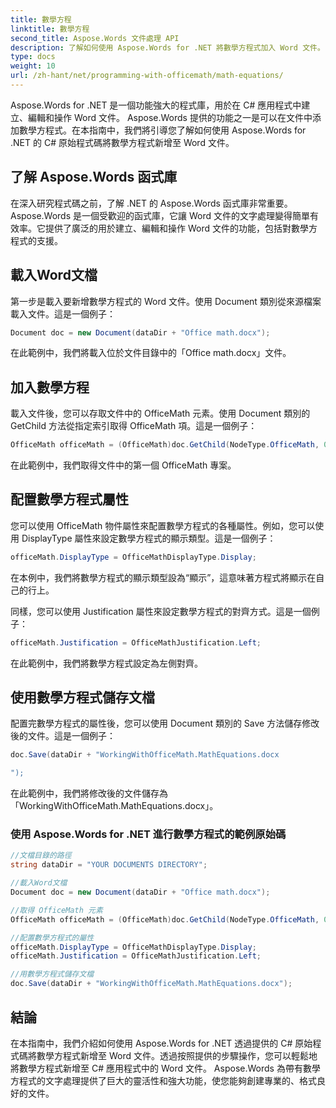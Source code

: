 ```yaml
---
title: 數學方程
linktitle: 數學方程
second_title: Aspose.Words 文件處理 API
description: 了解如何使用 Aspose.Words for .NET 將數學方程式加入 Word 文件。
type: docs
weight: 10
url: /zh-hant/net/programming-with-officemath/math-equations/
---
```


Aspose.Words for .NET 是一個功能強大的程式庫，用於在 C# 應用程式中建立、編輯和操作 Word 文件。 Aspose.Words 提供的功能之一是可以在文件中添加數學方程式。在本指南中，我們將引導您了解如何使用 Aspose.Words for .NET 的 C# 原始程式碼將數學方程式新增至 Word 文件。

## 了解 Aspose.Words 函式庫

在深入研究程式碼之前，了解 .NET 的 Aspose.Words 函式庫非常重要。 Aspose.Words 是一個受歡迎的函式庫，它讓 Word 文件的文字處理變得簡單有效率。它提供了廣泛的用於建立、編輯和操作 Word 文件的功能，包括對數學方程式的支援。

## 載入Word文檔

第一步是載入要新增數學方程式的 Word 文件。使用 Document 類別從來源檔案載入文件。這是一個例子：

```csharp
Document doc = new Document(dataDir + "Office math.docx");
```

在此範例中，我們將載入位於文件目錄中的「Office math.docx」文件。

## 加入數學方程

載入文件後，您可以存取文件中的 OfficeMath 元素。使用 Document 類別的 GetChild 方法從指定索引取得 OfficeMath 項。這是一個例子：

```csharp
OfficeMath officeMath = (OfficeMath)doc.GetChild(NodeType.OfficeMath, 0, true);
```

在此範例中，我們取得文件中的第一個 OfficeMath 專案。

## 配置數學方程式屬性

您可以使用 OfficeMath 物件屬性來配置數學方程式的各種屬性。例如，您可以使用 DisplayType 屬性來設定數學方程式的顯示類型。這是一個例子：

```csharp
officeMath.DisplayType = OfficeMathDisplayType.Display;
```

在本例中，我們將數學方程式的顯示類型設為“顯示”，這意味著方程式將顯示在自己的行上。

同樣，您可以使用 Justification 屬性來設定數學方程式的對齊方式。這是一個例子：

```csharp
officeMath.Justification = OfficeMathJustification.Left;
```

在此範例中，我們將數學方程式設定為左側對齊。

## 使用數學方程式儲存文檔

配置完數學方程式的屬性後，您可以使用 Document 類別的 Save 方法儲存修改後的文件。這是一個例子：

```csharp
doc.Save(dataDir + "WorkingWithOfficeMath.MathEquations.docx

");
```

在此範例中，我們將修改後的文件儲存為「WorkingWithOfficeMath.MathEquations.docx」。

### 使用 Aspose.Words for .NET 進行數學方程式的範例原始碼

```csharp
//文檔目錄的路徑
string dataDir = "YOUR DOCUMENTS DIRECTORY";

//載入Word文檔
Document doc = new Document(dataDir + "Office math.docx");

//取得 OfficeMath 元素
OfficeMath officeMath = (OfficeMath)doc.GetChild(NodeType.OfficeMath, 0, true);

//配置數學方程式的屬性
officeMath.DisplayType = OfficeMathDisplayType.Display;
officeMath.Justification = OfficeMathJustification.Left;

//用數學方程式儲存文檔
doc.Save(dataDir + "WorkingWithOfficeMath.MathEquations.docx");
```

## 結論

在本指南中，我們介紹如何使用 Aspose.Words for .NET 透過提供的 C# 原始程式碼將數學方程式新增至 Word 文件。透過按照提供的步驟操作，您可以輕鬆地將數學方程式新增至 C# 應用程式中的 Word 文件。 Aspose.Words 為帶有數學方程式的文字處理提供了巨大的靈活性和強大功能，使您能夠創建專業的、格式良好的文件。
